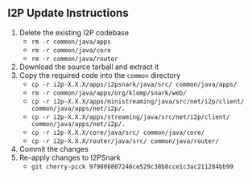 ## I2P Update Instructions

1. Delete the existing I2P codebase
	- `rm -r common/java/apps`
	- `rm -r common/java/core`
	- `rm -r common/java/router`
2. Download the source tarball and extract it
3. Copy the required code into the `common` directory
	- `cp -r i2p-X.X.X/apps/i2psnark/java/src/ common/java/apps/`
	- `rm -r common/java/apps/org/klomp/snark/web/`
	- `cp -r i2p-X.X.X/apps/ministreaming/java/src/net/i2p/client/ common/java/apps/net/i2p/.`
	- `cp -r i2p-X.X.X/apps/streaming/java/src/net/i2p/client/ common/java/apps/net/i2p/.`
	- `cp -r i2p-X.X.X/core/java/src/ common/java/core/`
	- `cp -r i2p-X.X.X/router/java/src/ common/java/router/`
4. Commit the changes
5. Re-apply changes to I2PSnark
	- `git cherry-pick 979806807246ce529c38b8cce1c3ac211284bb99`
